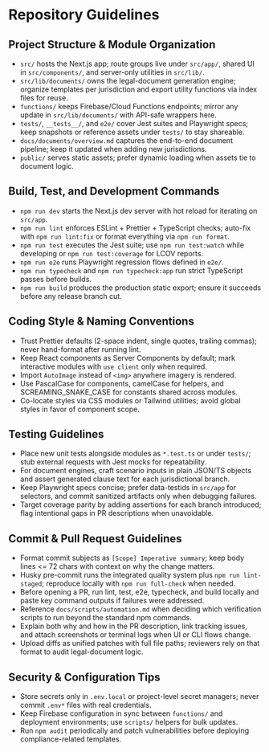 # Repository Guidelines

## Project Structure & Module Organization
- `src/` hosts the Next.js app; route groups live under `src/app/`, shared UI in `src/components/`, and server-only utilities in `src/lib/`.
- `src/lib/documents/` owns the legal-document generation engine; organize templates per jurisdiction and export utility functions via index files for reuse.
- `functions/` keeps Firebase/Cloud Functions endpoints; mirror any update in `src/lib/documents/` with API-safe wrappers here.
- `tests/`, `__tests__/`, and `e2e/` cover Jest suites and Playwright specs; keep snapshots or reference assets under `tests/` to stay shareable.
- `docs/documents/overview.md` captures the end-to-end document pipeline; keep it updated when adding new jurisdictions.
- `public/` serves static assets; prefer dynamic loading when assets tie to document logic.

## Build, Test, and Development Commands
- `npm run dev` starts the Next.js dev server with hot reload for iterating on `src/app`.
- `npm run lint` enforces ESLint + Prettier + TypeScript checks; auto-fix with `npm run lint:fix` or format everything via `npm run format`.
- `npm run test` executes the Jest suite; use `npm run test:watch` while developing or `npm run test:coverage` for LCOV reports.
- `npm run e2e` runs Playwright regression flows defined in `e2e/`.
- `npm run typecheck` and `npm run typecheck:app` run strict TypeScript passes before builds.
- `npm run build` produces the production static export; ensure it succeeds before any release branch cut.

## Coding Style & Naming Conventions
- Trust Prettier defaults (2-space indent, single quotes, trailing commas); never hand-format after running lint.
- Keep React components as Server Components by default; mark interactive modules with `use client` only when required.
- Import `AutoImage` instead of `<img>` anywhere imagery is rendered.
- Use PascalCase for components, camelCase for helpers, and SCREAMING_SNAKE_CASE for constants shared across modules.
- Co-locate styles via CSS modules or Tailwind utilities; avoid global styles in favor of component scope.

## Testing Guidelines
- Place new unit tests alongside modules as `*.test.ts` or under `tests/`; stub external requests with Jest mocks for repeatability.
- For document engines, craft scenario inputs in plain JSON/TS objects and assert generated clause text for each jurisdictional branch.
- Keep Playwright specs concise; prefer data-testids in `src/app` for selectors, and commit sanitized artifacts only when debugging failures.
- Target coverage parity by adding assertions for each branch introduced; flag intentional gaps in PR descriptions when unavoidable.

## Commit & Pull Request Guidelines
- Format commit subjects as `[Scope] Imperative summary`; keep body lines <= 72 chars with context on why the change matters.
- Husky pre-commit runs the integrated quality system plus `npm run lint-staged`; reproduce locally with `npm run full-check` when needed.
- Before opening a PR, run lint, test, e2e, typecheck, and build locally and paste key command outputs if failures were addressed.
- Reference `docs/scripts/automation.md` when deciding which verification scripts to run beyond the standard npm commands.
- Explain both why and how in the PR description, link tracking issues, and attach screenshots or terminal logs when UI or CLI flows change.
- Upload diffs as unified patches with full file paths; reviewers rely on that format to audit legal-document logic.

## Security & Configuration Tips
- Store secrets only in `.env.local` or project-level secret managers; never commit `.env*` files with real credentials.
- Keep Firebase configuration in sync between `functions/` and deployment environments; use `scripts/` helpers for bulk updates.
- Run `npm audit` periodically and patch vulnerabilities before deploying compliance-related templates.

